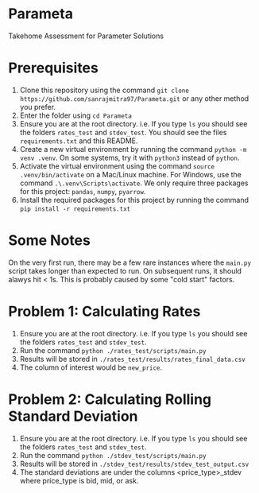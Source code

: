 # Parameta
Takehome Assessment for Parameter Solutions

# Prerequisites
1. Clone this repository using the command `git clone https://github.com/sanrajmitra97/Parameta.git` or any other method you prefer.
2. Enter the folder using `cd Parameta`
3. Ensure you are at the root directory. i.e. If you type `ls` you should see the folders `rates_test` and `stdev_test`. You should see the files `requirements.txt` and this README.
4. Create a new virtual environment by running the command `python -m venv .venv`. On some systems, try it with `python3` instead of `python`.
5. Activate the virtual environment using the command `source .venv/bin/activate` on a Mac/Linux machine. For Windows, use the command `.\.venv\Scripts\activate`. We only require three
packages for this project: `pandas`, `numpy`, `pyarrow`.
6. Install the required packages for this project by running the command `pip install -r requirements.txt`

# Some Notes
On the very first run, there may be a few rare instances where the `main.py` script takes longer than expected to run. On subsequent runs, it should alawys hit < 1s. This is probably caused by some "cold start" factors.

# Problem 1: Calculating Rates
1. Ensure you are at the root directory. i.e. If you type `ls` you should see the folders `rates_test` and `stdev_test`.
2. Run the command `python ./rates_test/scripts/main.py`
3. Results will be stored in `./rates_test/results/rates_final_data.csv`
4. The column of interest would be `new_price`.

# Problem 2: Calculating Rolling Standard Deviation
1. Ensure you are at the root directory. i.e. If you type `ls` you should see the folders `rates_test` and `stdev_test`.
2. Run the command `python ./stdev_test/scripts/main.py`
3. Results will be stored in `./stdev_test/results/stdev_test_output.csv`
4. The standard deviations are under the columns <price_type>_stdev where price_type is bid, mid, or ask.